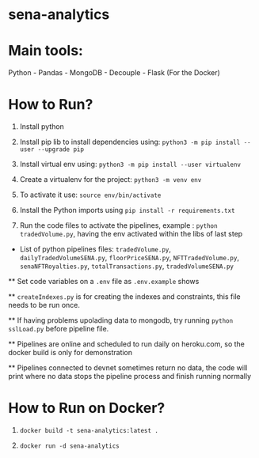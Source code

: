# sena-analytics

# Main tools:

Python - Pandas - MongoDB - Decouple - Flask (For the Docker)

# How to Run?

1. Install python

2. Install pip lib to install dependencies using: `python3 -m pip install --user --upgrade pip`

3. Install virtual env using: `python3 -m pip install --user virtualenv`

4. Create a virtualenv for the project: `python3 -m venv env`

5. To activate it use: `source env/bin/activate`

6. Install the Python imports using `pip install -r requirements.txt`

7. Run the code files to activate the pipelines, example : `python tradedVolume.py`, having the env activated within the libs of last step
  - List of python pipelines files: `tradedVolume.py`, `dailyTradedVolumeSENA.py`, `floorPriceSENA.py`, `NFTTradedVolume.py`, `senaNFTRoyalties.py`, `totalTransactions.py`, `tradedVolumeSENA.py`

** Set code variables on a `.env` file as `.env.example` shows

** `createIndexes.py` is for creating the indexes and constraints, this file needs to be run once.

** If having problems upolading data to mongodb, try running `python sslLoad.py` before pipeline file.

** Pipelines are online and scheduled to run daily on heroku.com, so the docker build is only for demonstration

** Pipelines connected to devnet sometimes return no data, the code will print where no data stops the pipeline process and finish running normally

# How to Run on Docker?

1. `docker build -t sena-analytics:latest .`

2. `docker run -d sena-analytics`
